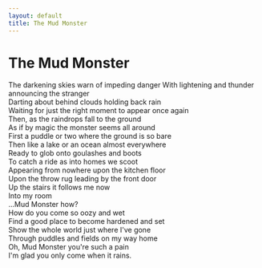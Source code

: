 ```yaml
---
layout: default
title: The Mud Monster
---
```


# The Mud Monster

The darkening skies warn of impeding danger
With lightening and thunder announcing the stranger  
Darting about behind clouds holding back rain  
Waiting for just the right moment to appear once again  
Then, as the raindrops fall to the ground  
As if by magic the monster seems all around  
First a puddle or two where the ground is so bare  
Then like a lake or an ocean almost everywhere  
Ready to glob onto goulashes and boots  
To catch a ride as into homes we scoot  
Appearing from nowhere upon the kitchen floor  
Upon the throw rug leading by the front door  
Up the stairs it follows me now  
Into my room  
...Mud Monster how?  
How do you come so oozy and wet  
Find a good place to become hardened and set  
Show the whole world just where I've gone  
Through puddles and fields on my way home  
Oh, Mud Monster you're such a pain  
I'm glad you only come when it rains.
